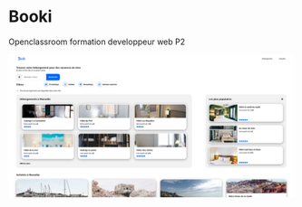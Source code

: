 # Booki
Openclassroom formation developpeur web P2

![maquettes mobile](assets/images/autres/projet-booki-image-1.png)
